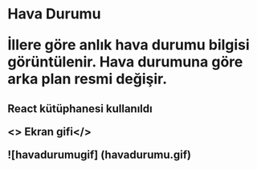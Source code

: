 <h1> Hava Durumu </>

İllere göre anlık hava durumu bilgisi görüntülenir. Hava durumuna göre arka plan resmi değişir.
<h2> React kütüphanesi kullanıldı</>

<> Ekran gifi</>

![havadurumugif] (havadurumu.gif)